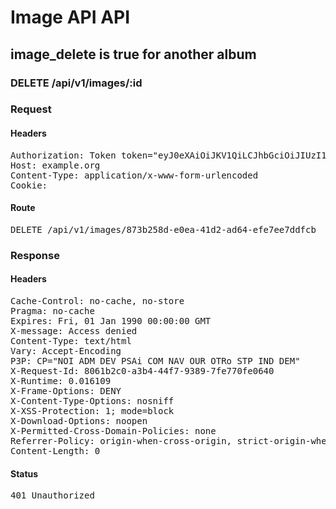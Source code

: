 # Image API API

## image_delete is true for another album

### DELETE /api/v1/images/:id
### Request

#### Headers

<pre>Authorization: Token token=&quot;eyJ0eXAiOiJKV1QiLCJhbGciOiJIUzI1NiJ9.eyJxIjoiMDBEMjQwMDAwMDBZcDdnRkFDIiwiaW1hZ2VfZGVsZXRlIjp0cnVlLCJpc3MiOiI2OTA3MTlhMC1hOWJhLTQwYzUtOTg2Zi0zZGQzNDY2OGY0YzkifQ.hw2voConGP6wVWs37lUqhH-tXqHItCt9EVerw7Uxd0o&quot;
Host: example.org
Content-Type: application/x-www-form-urlencoded
Cookie: </pre>

#### Route

<pre>DELETE /api/v1/images/873b258d-e0ea-41d2-ad64-efe7ee7ddfcb</pre>

### Response

#### Headers

<pre>Cache-Control: no-cache, no-store
Pragma: no-cache
Expires: Fri, 01 Jan 1990 00:00:00 GMT
X-message: Access denied
Content-Type: text/html
Vary: Accept-Encoding
P3P: CP=&quot;NOI ADM DEV PSAi COM NAV OUR OTRo STP IND DEM&quot;
X-Request-Id: 8061b2c0-a3b4-44f7-9389-7fe770fe0640
X-Runtime: 0.016109
X-Frame-Options: DENY
X-Content-Type-Options: nosniff
X-XSS-Protection: 1; mode=block
X-Download-Options: noopen
X-Permitted-Cross-Domain-Policies: none
Referrer-Policy: origin-when-cross-origin, strict-origin-when-cross-origin
Content-Length: 0</pre>

#### Status

<pre>401 Unauthorized</pre>

